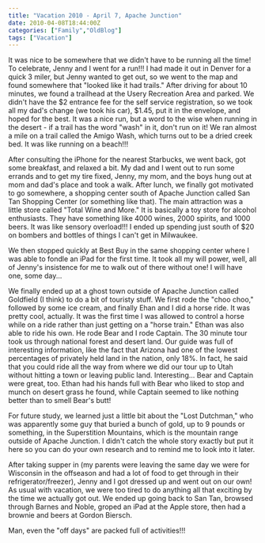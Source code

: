 ```yaml
---
title: "Vacation 2010 - April 7, Apache Junction"
date: 2010-04-08T18:44:00Z
categories: ["Family","OldBlog"]
tags: ["Vacation"]
---
```


It was nice to be somewhere that we didn't have to be running all the time!  To celebrate, Jenny and I went for a run!!!  I had made it out in Denver for a quick 3 miler, but Jenny wanted to get out, so we went to the map and found somewhere that "looked like it had trails."  After driving for about 10 minutes, we found a trailhead at the Usery Recreation Area and parked.  We didn't have the $2 entrance fee for the self service registration, so we took all my dad's change (we took his car), $1.45, put it in the envelope, and hoped for the best.  It was a nice run, but a word to the wise when running in the desert - if a trail has the word "wash" in it, don't run on it!  We ran almost a mile on a trail called the Amigo Wash, which turns out to be a dried creek bed.  It was like running on a beach!!!

After consulting the iPhone for the nearest Starbucks, we went back, got some breakfast, and relaxed a bit.  My dad and I went out to run some errands and to get my tire fixed, Jenny, my mom, and the boys hung out at mom and dad's place and took a walk.  After lunch, we finally got motivated to go somewhere, a shopping center south of Apache Junction called San Tan Shopping Center (or something like that).  The main attraction was a little store called "Total Wine and More."  It is basically a toy store for alcohol enthusiasts.   They have something like 4000 wines, 2000 spirits, and 1000 beers.  It was like sensory overload!!!  I ended up spending just south of $20 on bombers and bottles of things I can't get in Milwaukee.

We then stopped quickly at Best Buy in the same shopping center where I was able to fondle an iPad for the first time.  It took all my will power, well, all of Jenny's insistence for me to walk out of there without one!  I will have one, some day...

We finally ended up at a ghost town outside of Apache Junction called Goldfield (I think) to do a bit of touristy stuff.  We first rode the "choo choo," followed by some ice cream, and finally Ehan and I did a horse ride.  It was pretty cool, actually.  It was the first time I was allowed to control a horse while on a ride rather than just getting on a "horse train."  Ethan was also able to ride his own.  He rode Bear and I rode Captain.  The 30 minute tour took us through national forest and desert land.  Our guide was full of interesting information, like the fact that Arizona had one of the lowest percentages of privately held land in the nation, only 18%.  In fact, he said that you could ride all the way from where we did our tour up to Utah without hitting a town or leaving public land.  Interesting...  Bear and Captain were great, too.  Ethan had his hands full with Bear who liked to stop and munch on desert grass he found, while Captain seemed to like nothing better than to smell Bear's butt!

For future study, we learned just a little bit about the "Lost Dutchman," who was apparently some guy that buried a bunch of gold, up to 9 pounds or something, in the Superstition Mountains, which is the mountain range outside of Apache Junction.  I didn't catch the whole story exactly but put it here so you can do your own research and to remind me to look into it later.

After taking supper in (my parents were leaving the same day we were for Wisconsin in the offseason and had a lot of food to get through in their refrigerator/freezer), Jenny and I got dressed up and went out on our own!  As usual with vacation, we were too tired to do anything all that exciting by the time we actually got out.  We ended up going back to San Tan, browsed through Barnes and Noble, groped an iPad at the Apple store, then had a brownie and beers at Gordon Biersch.

Man, even the "off days" are packed full of activities!!!
